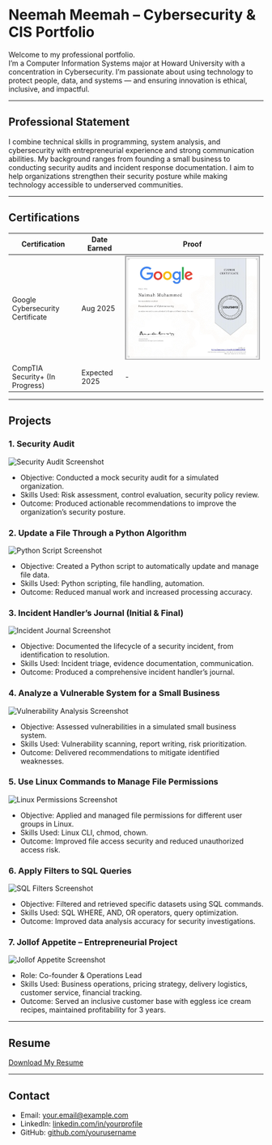# Neemah Meemah – Cybersecurity & CIS Portfolio

Welcome to my professional portfolio.  
I’m a Computer Information Systems major at Howard University with a concentration in Cybersecurity. I’m passionate about using technology to protect people, data, and systems — and ensuring innovation is ethical, inclusive, and impactful.

---

## Professional Statement
I combine technical skills in programming, system analysis, and cybersecurity with entrepreneurial experience and strong communication abilities. My background ranges from founding a small business to conducting security audits and incident response documentation. I aim to help organizations strengthen their security posture while making technology accessible to underserved communities.

---

## Certifications
| Certification | Date Earned | Proof |
|---------------|------------|-------|
| Google Cybersecurity Certificate | Aug 2025 | ![Google Cert](certifications/google-cert.png) |
| CompTIA Security+ (In Progress) | Expected 2025 | - |

---

## Projects

### 1. Security Audit
![Security Audit Screenshot](projects/security-audit.png)
- Objective: Conducted a mock security audit for a simulated organization.
- Skills Used: Risk assessment, control evaluation, security policy review.
- Outcome: Produced actionable recommendations to improve the organization’s security posture.

### 2. Update a File Through a Python Algorithm
![Python Script Screenshot](projects/python-algorithm.png)
- Objective: Created a Python script to automatically update and manage file data.
- Skills Used: Python scripting, file handling, automation.
- Outcome: Reduced manual work and increased processing accuracy.

### 3. Incident Handler’s Journal (Initial & Final)
![Incident Journal Screenshot](projects/incident-journal.png)
- Objective: Documented the lifecycle of a security incident, from identification to resolution.
- Skills Used: Incident triage, evidence documentation, communication.
- Outcome: Produced a comprehensive incident handler’s journal.

### 4. Analyze a Vulnerable System for a Small Business
![Vulnerability Analysis Screenshot](projects/vulnerability-analysis.png)
- Objective: Assessed vulnerabilities in a simulated small business system.
- Skills Used: Vulnerability scanning, report writing, risk prioritization.
- Outcome: Delivered recommendations to mitigate identified weaknesses.

### 5. Use Linux Commands to Manage File Permissions
![Linux Permissions Screenshot](projects/linux-permissions.png)
- Objective: Applied and managed file permissions for different user groups in Linux.
- Skills Used: Linux CLI, chmod, chown.
- Outcome: Improved file access security and reduced unauthorized access risk.

### 6. Apply Filters to SQL Queries
![SQL Filters Screenshot](projects/sql-filters.png)
- Objective: Filtered and retrieved specific datasets using SQL commands.
- Skills Used: SQL WHERE, AND, OR operators, query optimization.
- Outcome: Improved data analysis accuracy for security investigations.

### 7. Jollof Appetite – Entrepreneurial Project
![Jollof Appetite Screenshot](projects/jollof-appetite.png)
- Role: Co-founder & Operations Lead
- Skills Used: Business operations, pricing strategy, delivery logistics, customer service, financial tracking.
- Outcome: Served an inclusive customer base with eggless ice cream recipes, maintained profitability for 3 years.

---

## Resume
[Download My Resume](resume.pdf)

---

## Contact
- Email: your.email@example.com  
- LinkedIn: [linkedin.com/in/yourprofile](https://linkedin.com/in/yourprofile)  
- GitHub: [github.com/yourusername](https://github.com/yourusername)  
